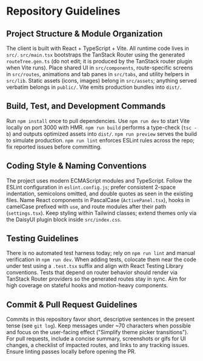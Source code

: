 # Repository Guidelines

## Project Structure & Module Organization
The client is built with React + TypeScript + Vite. All runtime code lives in `src/`. `src/main.tsx` bootstraps the TanStack Router using the generated `routeTree.gen.ts` (do not edit; it is produced by the TanStack router plugin when Vite runs). Place shared UI in `src/components`, route-specific screens in `src/routes`, animations and tab panes in `src/tabs`, and utility helpers in `src/lib`. Static assets (icons, images) belong in `src/assets`; anything served verbatim belongs in `public/`. Vite emits production bundles into `dist/`.

## Build, Test, and Development Commands
Run `npm install` once to pull dependencies. Use `npm run dev` to start Vite locally on port 3000 with HMR. `npm run build` performs a type-check (`tsc -b`) and outputs optimized assets into `dist/`. `npm run preview` serves the build to simulate production. `npm run lint` enforces ESLint rules across the repo; fix reported issues before committing.

## Coding Style & Naming Conventions
The project uses modern ECMAScript modules and TypeScript. Follow the ESLint configuration in `eslint.config.js`; prefer consistent 2-space indentation, semicolons omitted, and double quotes as seen in the existing files. Name React components in PascalCase (`ActivePanel.tsx`), hooks in camelCase prefixed with `use`, and route modules after their path (`settings.tsx`). Keep styling within Tailwind classes; extend themes only via the DaisyUI plugin block inside `src/index.css`.

## Testing Guidelines
There is no automated test harness today; rely on `npm run lint` and manual verification in `npm run dev`. When adding tests, colocate them near the code under test using a `.test.tsx` suffix and align with React Testing Library conventions. Tests that depend on router behavior should render via TanStack Router providers so the generated routes stay in sync. Aim for high coverage on stateful hooks and motion-heavy components.

## Commit & Pull Request Guidelines
Commits in this repository favor short, descriptive sentences in the present tense (see `git log`). Keep messages under ~70 characters when possible and focus on the user-facing effect ("Simplify theme picker transitions"). For pull requests, include a concise summary, screenshots or gifs for UI changes, a checklist of impacted routes, and links to any tracking issues. Ensure linting passes locally before opening the PR.
